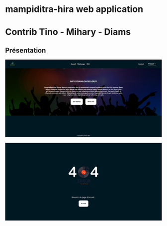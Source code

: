 # mampiditra-hira web application

# Contrib Tino - Mihary - Diams

## Présentation <br>
<p align="center">
  <img src="screenshoots/mp3gasy.png" />
</p>
<p align="center">
  <img src="screenshoots/error.png" />
</p>
